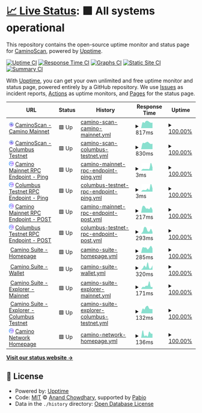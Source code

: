 # [📈 Live Status](https://CaminoScan.github.io/camino-status): <!--live status--> **🟩 All systems operational**

This repository contains the open-source uptime monitor and status page for [CaminoScan](caminoscan.com), powered by [Upptime](https://github.com/upptime/upptime).

[![Uptime CI](https://github.com/CaminoScan/camino-status/workflows/Uptime%20CI/badge.svg)](https://github.com/CaminoScan/camino-status/actions?query=workflow%3A%22Uptime+CI%22)
[![Response Time CI](https://github.com/CaminoScan/camino-status/workflows/Response%20Time%20CI/badge.svg)](https://github.com/CaminoScan/camino-status/actions?query=workflow%3A%22Response+Time+CI%22)
[![Graphs CI](https://github.com/CaminoScan/camino-status/workflows/Graphs%20CI/badge.svg)](https://github.com/CaminoScan/camino-status/actions?query=workflow%3A%22Graphs+CI%22)
[![Static Site CI](https://github.com/CaminoScan/camino-status/workflows/Static%20Site%20CI/badge.svg)](https://github.com/CaminoScan/camino-status/actions?query=workflow%3A%22Static+Site+CI%22)
[![Summary CI](https://github.com/CaminoScan/camino-status/workflows/Summary%20CI/badge.svg)](https://github.com/CaminoScan/camino-status/actions?query=workflow%3A%22Summary+CI%22)

With [Upptime](https://upptime.js.org), you can get your own unlimited and free uptime monitor and status page, powered entirely by a GitHub repository. We use [Issues](https://github.com/CaminoScan/camino-status/issues) as incident reports, [Actions](https://github.com/CaminoScan/camino-status/actions) as uptime monitors, and [Pages](https://CaminoScan.github.io/camino-status) for the status page.

<!--start: status pages-->
<!-- This summary is generated by Upptime (https://github.com/upptime/upptime) -->
<!-- Do not edit this manually, your changes will be overwritten -->
<!-- prettier-ignore -->
| URL | Status | History | Response Time | Uptime |
| --- | ------ | ------- | ------------- | ------ |
| <img alt="" src="https://raw.githubusercontent.com/CaminoScan/camino-status/master/assets/caminoscan_filled_icon.svg" height="13"> [CaminoScan - Camino Mainnet](https://caminoscan.com) | 🟩 Up | [camino-scan-camino-mainnet.yml](https://github.com/CaminoScan/camino-status/commits/HEAD/history/camino-scan-camino-mainnet.yml) | <details><summary><img alt="Response time graph" src="./graphs/camino-scan-camino-mainnet/response-time-week.png" height="20"> 817ms</summary><br><a href="https://status.caminoscan.com/history/camino-scan-camino-mainnet"><img alt="Response time 937" src="https://img.shields.io/endpoint?url=https%3A%2F%2Fraw.githubusercontent.com%2FCaminoScan%2Fcamino-status%2FHEAD%2Fapi%2Fcamino-scan-camino-mainnet%2Fresponse-time.json"></a><br><a href="https://status.caminoscan.com/history/camino-scan-camino-mainnet"><img alt="24-hour response time 901" src="https://img.shields.io/endpoint?url=https%3A%2F%2Fraw.githubusercontent.com%2FCaminoScan%2Fcamino-status%2FHEAD%2Fapi%2Fcamino-scan-camino-mainnet%2Fresponse-time-day.json"></a><br><a href="https://status.caminoscan.com/history/camino-scan-camino-mainnet"><img alt="7-day response time 817" src="https://img.shields.io/endpoint?url=https%3A%2F%2Fraw.githubusercontent.com%2FCaminoScan%2Fcamino-status%2FHEAD%2Fapi%2Fcamino-scan-camino-mainnet%2Fresponse-time-week.json"></a><br><a href="https://status.caminoscan.com/history/camino-scan-camino-mainnet"><img alt="30-day response time 1481" src="https://img.shields.io/endpoint?url=https%3A%2F%2Fraw.githubusercontent.com%2FCaminoScan%2Fcamino-status%2FHEAD%2Fapi%2Fcamino-scan-camino-mainnet%2Fresponse-time-month.json"></a><br><a href="https://status.caminoscan.com/history/camino-scan-camino-mainnet"><img alt="1-year response time 937" src="https://img.shields.io/endpoint?url=https%3A%2F%2Fraw.githubusercontent.com%2FCaminoScan%2Fcamino-status%2FHEAD%2Fapi%2Fcamino-scan-camino-mainnet%2Fresponse-time-year.json"></a></details> | <details><summary><a href="https://status.caminoscan.com/history/camino-scan-camino-mainnet">100.00%</a></summary><a href="https://status.caminoscan.com/history/camino-scan-camino-mainnet"><img alt="All-time uptime 100.00%" src="https://img.shields.io/endpoint?url=https%3A%2F%2Fraw.githubusercontent.com%2FCaminoScan%2Fcamino-status%2FHEAD%2Fapi%2Fcamino-scan-camino-mainnet%2Fuptime.json"></a><br><a href="https://status.caminoscan.com/history/camino-scan-camino-mainnet"><img alt="24-hour uptime 100.00%" src="https://img.shields.io/endpoint?url=https%3A%2F%2Fraw.githubusercontent.com%2FCaminoScan%2Fcamino-status%2FHEAD%2Fapi%2Fcamino-scan-camino-mainnet%2Fuptime-day.json"></a><br><a href="https://status.caminoscan.com/history/camino-scan-camino-mainnet"><img alt="7-day uptime 100.00%" src="https://img.shields.io/endpoint?url=https%3A%2F%2Fraw.githubusercontent.com%2FCaminoScan%2Fcamino-status%2FHEAD%2Fapi%2Fcamino-scan-camino-mainnet%2Fuptime-week.json"></a><br><a href="https://status.caminoscan.com/history/camino-scan-camino-mainnet"><img alt="30-day uptime 100.00%" src="https://img.shields.io/endpoint?url=https%3A%2F%2Fraw.githubusercontent.com%2FCaminoScan%2Fcamino-status%2FHEAD%2Fapi%2Fcamino-scan-camino-mainnet%2Fuptime-month.json"></a><br><a href="https://status.caminoscan.com/history/camino-scan-camino-mainnet"><img alt="1-year uptime 100.00%" src="https://img.shields.io/endpoint?url=https%3A%2F%2Fraw.githubusercontent.com%2FCaminoScan%2Fcamino-status%2FHEAD%2Fapi%2Fcamino-scan-camino-mainnet%2Fuptime-year.json"></a></details>
| <img alt="" src="https://raw.githubusercontent.com/CaminoScan/camino-status/master/assets/caminoscan_filled_icon.svg" height="13"> [CaminoScan - Columbus Testnet](https://columbus.caminoscan.com) | 🟩 Up | [camino-scan-columbus-testnet.yml](https://github.com/CaminoScan/camino-status/commits/HEAD/history/camino-scan-columbus-testnet.yml) | <details><summary><img alt="Response time graph" src="./graphs/camino-scan-columbus-testnet/response-time-week.png" height="20"> 830ms</summary><br><a href="https://status.caminoscan.com/history/camino-scan-columbus-testnet"><img alt="Response time 806" src="https://img.shields.io/endpoint?url=https%3A%2F%2Fraw.githubusercontent.com%2FCaminoScan%2Fcamino-status%2FHEAD%2Fapi%2Fcamino-scan-columbus-testnet%2Fresponse-time.json"></a><br><a href="https://status.caminoscan.com/history/camino-scan-columbus-testnet"><img alt="24-hour response time 967" src="https://img.shields.io/endpoint?url=https%3A%2F%2Fraw.githubusercontent.com%2FCaminoScan%2Fcamino-status%2FHEAD%2Fapi%2Fcamino-scan-columbus-testnet%2Fresponse-time-day.json"></a><br><a href="https://status.caminoscan.com/history/camino-scan-columbus-testnet"><img alt="7-day response time 830" src="https://img.shields.io/endpoint?url=https%3A%2F%2Fraw.githubusercontent.com%2FCaminoScan%2Fcamino-status%2FHEAD%2Fapi%2Fcamino-scan-columbus-testnet%2Fresponse-time-week.json"></a><br><a href="https://status.caminoscan.com/history/camino-scan-columbus-testnet"><img alt="30-day response time 821" src="https://img.shields.io/endpoint?url=https%3A%2F%2Fraw.githubusercontent.com%2FCaminoScan%2Fcamino-status%2FHEAD%2Fapi%2Fcamino-scan-columbus-testnet%2Fresponse-time-month.json"></a><br><a href="https://status.caminoscan.com/history/camino-scan-columbus-testnet"><img alt="1-year response time 806" src="https://img.shields.io/endpoint?url=https%3A%2F%2Fraw.githubusercontent.com%2FCaminoScan%2Fcamino-status%2FHEAD%2Fapi%2Fcamino-scan-columbus-testnet%2Fresponse-time-year.json"></a></details> | <details><summary><a href="https://status.caminoscan.com/history/camino-scan-columbus-testnet">100.00%</a></summary><a href="https://status.caminoscan.com/history/camino-scan-columbus-testnet"><img alt="All-time uptime 99.99%" src="https://img.shields.io/endpoint?url=https%3A%2F%2Fraw.githubusercontent.com%2FCaminoScan%2Fcamino-status%2FHEAD%2Fapi%2Fcamino-scan-columbus-testnet%2Fuptime.json"></a><br><a href="https://status.caminoscan.com/history/camino-scan-columbus-testnet"><img alt="24-hour uptime 100.00%" src="https://img.shields.io/endpoint?url=https%3A%2F%2Fraw.githubusercontent.com%2FCaminoScan%2Fcamino-status%2FHEAD%2Fapi%2Fcamino-scan-columbus-testnet%2Fuptime-day.json"></a><br><a href="https://status.caminoscan.com/history/camino-scan-columbus-testnet"><img alt="7-day uptime 100.00%" src="https://img.shields.io/endpoint?url=https%3A%2F%2Fraw.githubusercontent.com%2FCaminoScan%2Fcamino-status%2FHEAD%2Fapi%2Fcamino-scan-columbus-testnet%2Fuptime-week.json"></a><br><a href="https://status.caminoscan.com/history/camino-scan-columbus-testnet"><img alt="30-day uptime 100.00%" src="https://img.shields.io/endpoint?url=https%3A%2F%2Fraw.githubusercontent.com%2FCaminoScan%2Fcamino-status%2FHEAD%2Fapi%2Fcamino-scan-columbus-testnet%2Fuptime-month.json"></a><br><a href="https://status.caminoscan.com/history/camino-scan-columbus-testnet"><img alt="1-year uptime 99.99%" src="https://img.shields.io/endpoint?url=https%3A%2F%2Fraw.githubusercontent.com%2FCaminoScan%2Fcamino-status%2FHEAD%2Fapi%2Fcamino-scan-columbus-testnet%2Fuptime-year.json"></a></details>
| <img alt="" src="https://raw.githubusercontent.com/CaminoScan/camino-status/master/assets/Camino-Logo-Square.svg" height="13"> [Camino Mainnet RPC Endpoint - Ping](api.camino.network) | 🟩 Up | [camino-mainnet-rpc-endpoint-ping.yml](https://github.com/CaminoScan/camino-status/commits/HEAD/history/camino-mainnet-rpc-endpoint-ping.yml) | <details><summary><img alt="Response time graph" src="./graphs/camino-mainnet-rpc-endpoint-ping/response-time-week.png" height="20"> 3ms</summary><br><a href="https://status.caminoscan.com/history/camino-mainnet-rpc-endpoint-ping"><img alt="Response time 4" src="https://img.shields.io/endpoint?url=https%3A%2F%2Fraw.githubusercontent.com%2FCaminoScan%2Fcamino-status%2FHEAD%2Fapi%2Fcamino-mainnet-rpc-endpoint-ping%2Fresponse-time.json"></a><br><a href="https://status.caminoscan.com/history/camino-mainnet-rpc-endpoint-ping"><img alt="24-hour response time 2" src="https://img.shields.io/endpoint?url=https%3A%2F%2Fraw.githubusercontent.com%2FCaminoScan%2Fcamino-status%2FHEAD%2Fapi%2Fcamino-mainnet-rpc-endpoint-ping%2Fresponse-time-day.json"></a><br><a href="https://status.caminoscan.com/history/camino-mainnet-rpc-endpoint-ping"><img alt="7-day response time 3" src="https://img.shields.io/endpoint?url=https%3A%2F%2Fraw.githubusercontent.com%2FCaminoScan%2Fcamino-status%2FHEAD%2Fapi%2Fcamino-mainnet-rpc-endpoint-ping%2Fresponse-time-week.json"></a><br><a href="https://status.caminoscan.com/history/camino-mainnet-rpc-endpoint-ping"><img alt="30-day response time 4" src="https://img.shields.io/endpoint?url=https%3A%2F%2Fraw.githubusercontent.com%2FCaminoScan%2Fcamino-status%2FHEAD%2Fapi%2Fcamino-mainnet-rpc-endpoint-ping%2Fresponse-time-month.json"></a><br><a href="https://status.caminoscan.com/history/camino-mainnet-rpc-endpoint-ping"><img alt="1-year response time 4" src="https://img.shields.io/endpoint?url=https%3A%2F%2Fraw.githubusercontent.com%2FCaminoScan%2Fcamino-status%2FHEAD%2Fapi%2Fcamino-mainnet-rpc-endpoint-ping%2Fresponse-time-year.json"></a></details> | <details><summary><a href="https://status.caminoscan.com/history/camino-mainnet-rpc-endpoint-ping">100.00%</a></summary><a href="https://status.caminoscan.com/history/camino-mainnet-rpc-endpoint-ping"><img alt="All-time uptime 100.00%" src="https://img.shields.io/endpoint?url=https%3A%2F%2Fraw.githubusercontent.com%2FCaminoScan%2Fcamino-status%2FHEAD%2Fapi%2Fcamino-mainnet-rpc-endpoint-ping%2Fuptime.json"></a><br><a href="https://status.caminoscan.com/history/camino-mainnet-rpc-endpoint-ping"><img alt="24-hour uptime 100.00%" src="https://img.shields.io/endpoint?url=https%3A%2F%2Fraw.githubusercontent.com%2FCaminoScan%2Fcamino-status%2FHEAD%2Fapi%2Fcamino-mainnet-rpc-endpoint-ping%2Fuptime-day.json"></a><br><a href="https://status.caminoscan.com/history/camino-mainnet-rpc-endpoint-ping"><img alt="7-day uptime 100.00%" src="https://img.shields.io/endpoint?url=https%3A%2F%2Fraw.githubusercontent.com%2FCaminoScan%2Fcamino-status%2FHEAD%2Fapi%2Fcamino-mainnet-rpc-endpoint-ping%2Fuptime-week.json"></a><br><a href="https://status.caminoscan.com/history/camino-mainnet-rpc-endpoint-ping"><img alt="30-day uptime 100.00%" src="https://img.shields.io/endpoint?url=https%3A%2F%2Fraw.githubusercontent.com%2FCaminoScan%2Fcamino-status%2FHEAD%2Fapi%2Fcamino-mainnet-rpc-endpoint-ping%2Fuptime-month.json"></a><br><a href="https://status.caminoscan.com/history/camino-mainnet-rpc-endpoint-ping"><img alt="1-year uptime 100.00%" src="https://img.shields.io/endpoint?url=https%3A%2F%2Fraw.githubusercontent.com%2FCaminoScan%2Fcamino-status%2FHEAD%2Fapi%2Fcamino-mainnet-rpc-endpoint-ping%2Fuptime-year.json"></a></details>
| <img alt="" src="https://raw.githubusercontent.com/CaminoScan/camino-status/master/assets/Camino-Logo-Square.svg" height="13"> [Columbus Testnet RPC Endpoint - Ping](columbus.camino.network) | 🟩 Up | [columbus-testnet-rpc-endpoint-ping.yml](https://github.com/CaminoScan/camino-status/commits/HEAD/history/columbus-testnet-rpc-endpoint-ping.yml) | <details><summary><img alt="Response time graph" src="./graphs/columbus-testnet-rpc-endpoint-ping/response-time-week.png" height="20"> 3ms</summary><br><a href="https://status.caminoscan.com/history/columbus-testnet-rpc-endpoint-ping"><img alt="Response time 4" src="https://img.shields.io/endpoint?url=https%3A%2F%2Fraw.githubusercontent.com%2FCaminoScan%2Fcamino-status%2FHEAD%2Fapi%2Fcolumbus-testnet-rpc-endpoint-ping%2Fresponse-time.json"></a><br><a href="https://status.caminoscan.com/history/columbus-testnet-rpc-endpoint-ping"><img alt="24-hour response time 2" src="https://img.shields.io/endpoint?url=https%3A%2F%2Fraw.githubusercontent.com%2FCaminoScan%2Fcamino-status%2FHEAD%2Fapi%2Fcolumbus-testnet-rpc-endpoint-ping%2Fresponse-time-day.json"></a><br><a href="https://status.caminoscan.com/history/columbus-testnet-rpc-endpoint-ping"><img alt="7-day response time 3" src="https://img.shields.io/endpoint?url=https%3A%2F%2Fraw.githubusercontent.com%2FCaminoScan%2Fcamino-status%2FHEAD%2Fapi%2Fcolumbus-testnet-rpc-endpoint-ping%2Fresponse-time-week.json"></a><br><a href="https://status.caminoscan.com/history/columbus-testnet-rpc-endpoint-ping"><img alt="30-day response time 4" src="https://img.shields.io/endpoint?url=https%3A%2F%2Fraw.githubusercontent.com%2FCaminoScan%2Fcamino-status%2FHEAD%2Fapi%2Fcolumbus-testnet-rpc-endpoint-ping%2Fresponse-time-month.json"></a><br><a href="https://status.caminoscan.com/history/columbus-testnet-rpc-endpoint-ping"><img alt="1-year response time 4" src="https://img.shields.io/endpoint?url=https%3A%2F%2Fraw.githubusercontent.com%2FCaminoScan%2Fcamino-status%2FHEAD%2Fapi%2Fcolumbus-testnet-rpc-endpoint-ping%2Fresponse-time-year.json"></a></details> | <details><summary><a href="https://status.caminoscan.com/history/columbus-testnet-rpc-endpoint-ping">100.00%</a></summary><a href="https://status.caminoscan.com/history/columbus-testnet-rpc-endpoint-ping"><img alt="All-time uptime 100.00%" src="https://img.shields.io/endpoint?url=https%3A%2F%2Fraw.githubusercontent.com%2FCaminoScan%2Fcamino-status%2FHEAD%2Fapi%2Fcolumbus-testnet-rpc-endpoint-ping%2Fuptime.json"></a><br><a href="https://status.caminoscan.com/history/columbus-testnet-rpc-endpoint-ping"><img alt="24-hour uptime 100.00%" src="https://img.shields.io/endpoint?url=https%3A%2F%2Fraw.githubusercontent.com%2FCaminoScan%2Fcamino-status%2FHEAD%2Fapi%2Fcolumbus-testnet-rpc-endpoint-ping%2Fuptime-day.json"></a><br><a href="https://status.caminoscan.com/history/columbus-testnet-rpc-endpoint-ping"><img alt="7-day uptime 100.00%" src="https://img.shields.io/endpoint?url=https%3A%2F%2Fraw.githubusercontent.com%2FCaminoScan%2Fcamino-status%2FHEAD%2Fapi%2Fcolumbus-testnet-rpc-endpoint-ping%2Fuptime-week.json"></a><br><a href="https://status.caminoscan.com/history/columbus-testnet-rpc-endpoint-ping"><img alt="30-day uptime 100.00%" src="https://img.shields.io/endpoint?url=https%3A%2F%2Fraw.githubusercontent.com%2FCaminoScan%2Fcamino-status%2FHEAD%2Fapi%2Fcolumbus-testnet-rpc-endpoint-ping%2Fuptime-month.json"></a><br><a href="https://status.caminoscan.com/history/columbus-testnet-rpc-endpoint-ping"><img alt="1-year uptime 100.00%" src="https://img.shields.io/endpoint?url=https%3A%2F%2Fraw.githubusercontent.com%2FCaminoScan%2Fcamino-status%2FHEAD%2Fapi%2Fcolumbus-testnet-rpc-endpoint-ping%2Fuptime-year.json"></a></details>
| <img alt="" src="https://raw.githubusercontent.com/CaminoScan/camino-status/master/assets/Camino-Logo-Square.svg" height="13"> [Camino Mainnet RPC Endpoint - POST](https://api.camino.network/ext/info) | 🟩 Up | [camino-mainnet-rpc-endpoint-post.yml](https://github.com/CaminoScan/camino-status/commits/HEAD/history/camino-mainnet-rpc-endpoint-post.yml) | <details><summary><img alt="Response time graph" src="./graphs/camino-mainnet-rpc-endpoint-post/response-time-week.png" height="20"> 217ms</summary><br><a href="https://status.caminoscan.com/history/camino-mainnet-rpc-endpoint-post"><img alt="Response time 289" src="https://img.shields.io/endpoint?url=https%3A%2F%2Fraw.githubusercontent.com%2FCaminoScan%2Fcamino-status%2FHEAD%2Fapi%2Fcamino-mainnet-rpc-endpoint-post%2Fresponse-time.json"></a><br><a href="https://status.caminoscan.com/history/camino-mainnet-rpc-endpoint-post"><img alt="24-hour response time 307" src="https://img.shields.io/endpoint?url=https%3A%2F%2Fraw.githubusercontent.com%2FCaminoScan%2Fcamino-status%2FHEAD%2Fapi%2Fcamino-mainnet-rpc-endpoint-post%2Fresponse-time-day.json"></a><br><a href="https://status.caminoscan.com/history/camino-mainnet-rpc-endpoint-post"><img alt="7-day response time 217" src="https://img.shields.io/endpoint?url=https%3A%2F%2Fraw.githubusercontent.com%2FCaminoScan%2Fcamino-status%2FHEAD%2Fapi%2Fcamino-mainnet-rpc-endpoint-post%2Fresponse-time-week.json"></a><br><a href="https://status.caminoscan.com/history/camino-mainnet-rpc-endpoint-post"><img alt="30-day response time 252" src="https://img.shields.io/endpoint?url=https%3A%2F%2Fraw.githubusercontent.com%2FCaminoScan%2Fcamino-status%2FHEAD%2Fapi%2Fcamino-mainnet-rpc-endpoint-post%2Fresponse-time-month.json"></a><br><a href="https://status.caminoscan.com/history/camino-mainnet-rpc-endpoint-post"><img alt="1-year response time 289" src="https://img.shields.io/endpoint?url=https%3A%2F%2Fraw.githubusercontent.com%2FCaminoScan%2Fcamino-status%2FHEAD%2Fapi%2Fcamino-mainnet-rpc-endpoint-post%2Fresponse-time-year.json"></a></details> | <details><summary><a href="https://status.caminoscan.com/history/camino-mainnet-rpc-endpoint-post">100.00%</a></summary><a href="https://status.caminoscan.com/history/camino-mainnet-rpc-endpoint-post"><img alt="All-time uptime 100.00%" src="https://img.shields.io/endpoint?url=https%3A%2F%2Fraw.githubusercontent.com%2FCaminoScan%2Fcamino-status%2FHEAD%2Fapi%2Fcamino-mainnet-rpc-endpoint-post%2Fuptime.json"></a><br><a href="https://status.caminoscan.com/history/camino-mainnet-rpc-endpoint-post"><img alt="24-hour uptime 100.00%" src="https://img.shields.io/endpoint?url=https%3A%2F%2Fraw.githubusercontent.com%2FCaminoScan%2Fcamino-status%2FHEAD%2Fapi%2Fcamino-mainnet-rpc-endpoint-post%2Fuptime-day.json"></a><br><a href="https://status.caminoscan.com/history/camino-mainnet-rpc-endpoint-post"><img alt="7-day uptime 100.00%" src="https://img.shields.io/endpoint?url=https%3A%2F%2Fraw.githubusercontent.com%2FCaminoScan%2Fcamino-status%2FHEAD%2Fapi%2Fcamino-mainnet-rpc-endpoint-post%2Fuptime-week.json"></a><br><a href="https://status.caminoscan.com/history/camino-mainnet-rpc-endpoint-post"><img alt="30-day uptime 100.00%" src="https://img.shields.io/endpoint?url=https%3A%2F%2Fraw.githubusercontent.com%2FCaminoScan%2Fcamino-status%2FHEAD%2Fapi%2Fcamino-mainnet-rpc-endpoint-post%2Fuptime-month.json"></a><br><a href="https://status.caminoscan.com/history/camino-mainnet-rpc-endpoint-post"><img alt="1-year uptime 100.00%" src="https://img.shields.io/endpoint?url=https%3A%2F%2Fraw.githubusercontent.com%2FCaminoScan%2Fcamino-status%2FHEAD%2Fapi%2Fcamino-mainnet-rpc-endpoint-post%2Fuptime-year.json"></a></details>
| <img alt="" src="https://raw.githubusercontent.com/CaminoScan/camino-status/master/assets/Camino-Logo-Square.svg" height="13"> [Columbus Testnet RPC Endpoint - POST](https://columbus.camino.network/ext/info) | 🟩 Up | [columbus-testnet-rpc-endpoint-post.yml](https://github.com/CaminoScan/camino-status/commits/HEAD/history/columbus-testnet-rpc-endpoint-post.yml) | <details><summary><img alt="Response time graph" src="./graphs/columbus-testnet-rpc-endpoint-post/response-time-week.png" height="20"> 293ms</summary><br><a href="https://status.caminoscan.com/history/columbus-testnet-rpc-endpoint-post"><img alt="Response time 297" src="https://img.shields.io/endpoint?url=https%3A%2F%2Fraw.githubusercontent.com%2FCaminoScan%2Fcamino-status%2FHEAD%2Fapi%2Fcolumbus-testnet-rpc-endpoint-post%2Fresponse-time.json"></a><br><a href="https://status.caminoscan.com/history/columbus-testnet-rpc-endpoint-post"><img alt="24-hour response time 182" src="https://img.shields.io/endpoint?url=https%3A%2F%2Fraw.githubusercontent.com%2FCaminoScan%2Fcamino-status%2FHEAD%2Fapi%2Fcolumbus-testnet-rpc-endpoint-post%2Fresponse-time-day.json"></a><br><a href="https://status.caminoscan.com/history/columbus-testnet-rpc-endpoint-post"><img alt="7-day response time 293" src="https://img.shields.io/endpoint?url=https%3A%2F%2Fraw.githubusercontent.com%2FCaminoScan%2Fcamino-status%2FHEAD%2Fapi%2Fcolumbus-testnet-rpc-endpoint-post%2Fresponse-time-week.json"></a><br><a href="https://status.caminoscan.com/history/columbus-testnet-rpc-endpoint-post"><img alt="30-day response time 253" src="https://img.shields.io/endpoint?url=https%3A%2F%2Fraw.githubusercontent.com%2FCaminoScan%2Fcamino-status%2FHEAD%2Fapi%2Fcolumbus-testnet-rpc-endpoint-post%2Fresponse-time-month.json"></a><br><a href="https://status.caminoscan.com/history/columbus-testnet-rpc-endpoint-post"><img alt="1-year response time 297" src="https://img.shields.io/endpoint?url=https%3A%2F%2Fraw.githubusercontent.com%2FCaminoScan%2Fcamino-status%2FHEAD%2Fapi%2Fcolumbus-testnet-rpc-endpoint-post%2Fresponse-time-year.json"></a></details> | <details><summary><a href="https://status.caminoscan.com/history/columbus-testnet-rpc-endpoint-post">100.00%</a></summary><a href="https://status.caminoscan.com/history/columbus-testnet-rpc-endpoint-post"><img alt="All-time uptime 100.00%" src="https://img.shields.io/endpoint?url=https%3A%2F%2Fraw.githubusercontent.com%2FCaminoScan%2Fcamino-status%2FHEAD%2Fapi%2Fcolumbus-testnet-rpc-endpoint-post%2Fuptime.json"></a><br><a href="https://status.caminoscan.com/history/columbus-testnet-rpc-endpoint-post"><img alt="24-hour uptime 100.00%" src="https://img.shields.io/endpoint?url=https%3A%2F%2Fraw.githubusercontent.com%2FCaminoScan%2Fcamino-status%2FHEAD%2Fapi%2Fcolumbus-testnet-rpc-endpoint-post%2Fuptime-day.json"></a><br><a href="https://status.caminoscan.com/history/columbus-testnet-rpc-endpoint-post"><img alt="7-day uptime 100.00%" src="https://img.shields.io/endpoint?url=https%3A%2F%2Fraw.githubusercontent.com%2FCaminoScan%2Fcamino-status%2FHEAD%2Fapi%2Fcolumbus-testnet-rpc-endpoint-post%2Fuptime-week.json"></a><br><a href="https://status.caminoscan.com/history/columbus-testnet-rpc-endpoint-post"><img alt="30-day uptime 100.00%" src="https://img.shields.io/endpoint?url=https%3A%2F%2Fraw.githubusercontent.com%2FCaminoScan%2Fcamino-status%2FHEAD%2Fapi%2Fcolumbus-testnet-rpc-endpoint-post%2Fuptime-month.json"></a><br><a href="https://status.caminoscan.com/history/columbus-testnet-rpc-endpoint-post"><img alt="1-year uptime 100.00%" src="https://img.shields.io/endpoint?url=https%3A%2F%2Fraw.githubusercontent.com%2FCaminoScan%2Fcamino-status%2FHEAD%2Fapi%2Fcolumbus-testnet-rpc-endpoint-post%2Fuptime-year.json"></a></details>
| <img alt="" src="https://icons.duckduckgo.com/ip3/suite.camino.network.ico" height="13"> [Camino Suite - Homepage](https://suite.camino.network/) | 🟩 Up | [camino-suite-homepage.yml](https://github.com/CaminoScan/camino-status/commits/HEAD/history/camino-suite-homepage.yml) | <details><summary><img alt="Response time graph" src="./graphs/camino-suite-homepage/response-time-week.png" height="20"> 285ms</summary><br><a href="https://status.caminoscan.com/history/camino-suite-homepage"><img alt="Response time 348" src="https://img.shields.io/endpoint?url=https%3A%2F%2Fraw.githubusercontent.com%2FCaminoScan%2Fcamino-status%2FHEAD%2Fapi%2Fcamino-suite-homepage%2Fresponse-time.json"></a><br><a href="https://status.caminoscan.com/history/camino-suite-homepage"><img alt="24-hour response time 214" src="https://img.shields.io/endpoint?url=https%3A%2F%2Fraw.githubusercontent.com%2FCaminoScan%2Fcamino-status%2FHEAD%2Fapi%2Fcamino-suite-homepage%2Fresponse-time-day.json"></a><br><a href="https://status.caminoscan.com/history/camino-suite-homepage"><img alt="7-day response time 285" src="https://img.shields.io/endpoint?url=https%3A%2F%2Fraw.githubusercontent.com%2FCaminoScan%2Fcamino-status%2FHEAD%2Fapi%2Fcamino-suite-homepage%2Fresponse-time-week.json"></a><br><a href="https://status.caminoscan.com/history/camino-suite-homepage"><img alt="30-day response time 388" src="https://img.shields.io/endpoint?url=https%3A%2F%2Fraw.githubusercontent.com%2FCaminoScan%2Fcamino-status%2FHEAD%2Fapi%2Fcamino-suite-homepage%2Fresponse-time-month.json"></a><br><a href="https://status.caminoscan.com/history/camino-suite-homepage"><img alt="1-year response time 348" src="https://img.shields.io/endpoint?url=https%3A%2F%2Fraw.githubusercontent.com%2FCaminoScan%2Fcamino-status%2FHEAD%2Fapi%2Fcamino-suite-homepage%2Fresponse-time-year.json"></a></details> | <details><summary><a href="https://status.caminoscan.com/history/camino-suite-homepage">100.00%</a></summary><a href="https://status.caminoscan.com/history/camino-suite-homepage"><img alt="All-time uptime 100.00%" src="https://img.shields.io/endpoint?url=https%3A%2F%2Fraw.githubusercontent.com%2FCaminoScan%2Fcamino-status%2FHEAD%2Fapi%2Fcamino-suite-homepage%2Fuptime.json"></a><br><a href="https://status.caminoscan.com/history/camino-suite-homepage"><img alt="24-hour uptime 100.00%" src="https://img.shields.io/endpoint?url=https%3A%2F%2Fraw.githubusercontent.com%2FCaminoScan%2Fcamino-status%2FHEAD%2Fapi%2Fcamino-suite-homepage%2Fuptime-day.json"></a><br><a href="https://status.caminoscan.com/history/camino-suite-homepage"><img alt="7-day uptime 100.00%" src="https://img.shields.io/endpoint?url=https%3A%2F%2Fraw.githubusercontent.com%2FCaminoScan%2Fcamino-status%2FHEAD%2Fapi%2Fcamino-suite-homepage%2Fuptime-week.json"></a><br><a href="https://status.caminoscan.com/history/camino-suite-homepage"><img alt="30-day uptime 100.00%" src="https://img.shields.io/endpoint?url=https%3A%2F%2Fraw.githubusercontent.com%2FCaminoScan%2Fcamino-status%2FHEAD%2Fapi%2Fcamino-suite-homepage%2Fuptime-month.json"></a><br><a href="https://status.caminoscan.com/history/camino-suite-homepage"><img alt="1-year uptime 100.00%" src="https://img.shields.io/endpoint?url=https%3A%2F%2Fraw.githubusercontent.com%2FCaminoScan%2Fcamino-status%2FHEAD%2Fapi%2Fcamino-suite-homepage%2Fuptime-year.json"></a></details>
| <img alt="" src="https://icons.duckduckgo.com/ip3/suite.camino.network.ico" height="13"> [Camino Suite - Wallet](https://suite.camino.network/login) | 🟩 Up | [camino-suite-wallet.yml](https://github.com/CaminoScan/camino-status/commits/HEAD/history/camino-suite-wallet.yml) | <details><summary><img alt="Response time graph" src="./graphs/camino-suite-wallet/response-time-week.png" height="20"> 320ms</summary><br><a href="https://status.caminoscan.com/history/camino-suite-wallet"><img alt="Response time 219" src="https://img.shields.io/endpoint?url=https%3A%2F%2Fraw.githubusercontent.com%2FCaminoScan%2Fcamino-status%2FHEAD%2Fapi%2Fcamino-suite-wallet%2Fresponse-time.json"></a><br><a href="https://status.caminoscan.com/history/camino-suite-wallet"><img alt="24-hour response time 589" src="https://img.shields.io/endpoint?url=https%3A%2F%2Fraw.githubusercontent.com%2FCaminoScan%2Fcamino-status%2FHEAD%2Fapi%2Fcamino-suite-wallet%2Fresponse-time-day.json"></a><br><a href="https://status.caminoscan.com/history/camino-suite-wallet"><img alt="7-day response time 320" src="https://img.shields.io/endpoint?url=https%3A%2F%2Fraw.githubusercontent.com%2FCaminoScan%2Fcamino-status%2FHEAD%2Fapi%2Fcamino-suite-wallet%2Fresponse-time-week.json"></a><br><a href="https://status.caminoscan.com/history/camino-suite-wallet"><img alt="30-day response time 219" src="https://img.shields.io/endpoint?url=https%3A%2F%2Fraw.githubusercontent.com%2FCaminoScan%2Fcamino-status%2FHEAD%2Fapi%2Fcamino-suite-wallet%2Fresponse-time-month.json"></a><br><a href="https://status.caminoscan.com/history/camino-suite-wallet"><img alt="1-year response time 219" src="https://img.shields.io/endpoint?url=https%3A%2F%2Fraw.githubusercontent.com%2FCaminoScan%2Fcamino-status%2FHEAD%2Fapi%2Fcamino-suite-wallet%2Fresponse-time-year.json"></a></details> | <details><summary><a href="https://status.caminoscan.com/history/camino-suite-wallet">100.00%</a></summary><a href="https://status.caminoscan.com/history/camino-suite-wallet"><img alt="All-time uptime 100.00%" src="https://img.shields.io/endpoint?url=https%3A%2F%2Fraw.githubusercontent.com%2FCaminoScan%2Fcamino-status%2FHEAD%2Fapi%2Fcamino-suite-wallet%2Fuptime.json"></a><br><a href="https://status.caminoscan.com/history/camino-suite-wallet"><img alt="24-hour uptime 100.00%" src="https://img.shields.io/endpoint?url=https%3A%2F%2Fraw.githubusercontent.com%2FCaminoScan%2Fcamino-status%2FHEAD%2Fapi%2Fcamino-suite-wallet%2Fuptime-day.json"></a><br><a href="https://status.caminoscan.com/history/camino-suite-wallet"><img alt="7-day uptime 100.00%" src="https://img.shields.io/endpoint?url=https%3A%2F%2Fraw.githubusercontent.com%2FCaminoScan%2Fcamino-status%2FHEAD%2Fapi%2Fcamino-suite-wallet%2Fuptime-week.json"></a><br><a href="https://status.caminoscan.com/history/camino-suite-wallet"><img alt="30-day uptime 100.00%" src="https://img.shields.io/endpoint?url=https%3A%2F%2Fraw.githubusercontent.com%2FCaminoScan%2Fcamino-status%2FHEAD%2Fapi%2Fcamino-suite-wallet%2Fuptime-month.json"></a><br><a href="https://status.caminoscan.com/history/camino-suite-wallet"><img alt="1-year uptime 100.00%" src="https://img.shields.io/endpoint?url=https%3A%2F%2Fraw.githubusercontent.com%2FCaminoScan%2Fcamino-status%2FHEAD%2Fapi%2Fcamino-suite-wallet%2Fuptime-year.json"></a></details>
| <img alt="" src="https://icons.duckduckgo.com/ip3/suite.camino.network.ico" height="13"> [Camino Suite - Explorer - Mainnet](https://suite.camino.network/explorer/camino/c-chain) | 🟩 Up | [camino-suite-explorer-mainnet.yml](https://github.com/CaminoScan/camino-status/commits/HEAD/history/camino-suite-explorer-mainnet.yml) | <details><summary><img alt="Response time graph" src="./graphs/camino-suite-explorer-mainnet/response-time-week.png" height="20"> 171ms</summary><br><a href="https://status.caminoscan.com/history/camino-suite-explorer-mainnet"><img alt="Response time 197" src="https://img.shields.io/endpoint?url=https%3A%2F%2Fraw.githubusercontent.com%2FCaminoScan%2Fcamino-status%2FHEAD%2Fapi%2Fcamino-suite-explorer-mainnet%2Fresponse-time.json"></a><br><a href="https://status.caminoscan.com/history/camino-suite-explorer-mainnet"><img alt="24-hour response time 169" src="https://img.shields.io/endpoint?url=https%3A%2F%2Fraw.githubusercontent.com%2FCaminoScan%2Fcamino-status%2FHEAD%2Fapi%2Fcamino-suite-explorer-mainnet%2Fresponse-time-day.json"></a><br><a href="https://status.caminoscan.com/history/camino-suite-explorer-mainnet"><img alt="7-day response time 171" src="https://img.shields.io/endpoint?url=https%3A%2F%2Fraw.githubusercontent.com%2FCaminoScan%2Fcamino-status%2FHEAD%2Fapi%2Fcamino-suite-explorer-mainnet%2Fresponse-time-week.json"></a><br><a href="https://status.caminoscan.com/history/camino-suite-explorer-mainnet"><img alt="30-day response time 191" src="https://img.shields.io/endpoint?url=https%3A%2F%2Fraw.githubusercontent.com%2FCaminoScan%2Fcamino-status%2FHEAD%2Fapi%2Fcamino-suite-explorer-mainnet%2Fresponse-time-month.json"></a><br><a href="https://status.caminoscan.com/history/camino-suite-explorer-mainnet"><img alt="1-year response time 197" src="https://img.shields.io/endpoint?url=https%3A%2F%2Fraw.githubusercontent.com%2FCaminoScan%2Fcamino-status%2FHEAD%2Fapi%2Fcamino-suite-explorer-mainnet%2Fresponse-time-year.json"></a></details> | <details><summary><a href="https://status.caminoscan.com/history/camino-suite-explorer-mainnet">100.00%</a></summary><a href="https://status.caminoscan.com/history/camino-suite-explorer-mainnet"><img alt="All-time uptime 100.00%" src="https://img.shields.io/endpoint?url=https%3A%2F%2Fraw.githubusercontent.com%2FCaminoScan%2Fcamino-status%2FHEAD%2Fapi%2Fcamino-suite-explorer-mainnet%2Fuptime.json"></a><br><a href="https://status.caminoscan.com/history/camino-suite-explorer-mainnet"><img alt="24-hour uptime 100.00%" src="https://img.shields.io/endpoint?url=https%3A%2F%2Fraw.githubusercontent.com%2FCaminoScan%2Fcamino-status%2FHEAD%2Fapi%2Fcamino-suite-explorer-mainnet%2Fuptime-day.json"></a><br><a href="https://status.caminoscan.com/history/camino-suite-explorer-mainnet"><img alt="7-day uptime 100.00%" src="https://img.shields.io/endpoint?url=https%3A%2F%2Fraw.githubusercontent.com%2FCaminoScan%2Fcamino-status%2FHEAD%2Fapi%2Fcamino-suite-explorer-mainnet%2Fuptime-week.json"></a><br><a href="https://status.caminoscan.com/history/camino-suite-explorer-mainnet"><img alt="30-day uptime 100.00%" src="https://img.shields.io/endpoint?url=https%3A%2F%2Fraw.githubusercontent.com%2FCaminoScan%2Fcamino-status%2FHEAD%2Fapi%2Fcamino-suite-explorer-mainnet%2Fuptime-month.json"></a><br><a href="https://status.caminoscan.com/history/camino-suite-explorer-mainnet"><img alt="1-year uptime 100.00%" src="https://img.shields.io/endpoint?url=https%3A%2F%2Fraw.githubusercontent.com%2FCaminoScan%2Fcamino-status%2FHEAD%2Fapi%2Fcamino-suite-explorer-mainnet%2Fuptime-year.json"></a></details>
| <img alt="" src="https://icons.duckduckgo.com/ip3/suite.camino.network.ico" height="13"> [Camino Suite - Explorer - Columbus Testnet](https://suite.camino.network/explorer/columbus/c-chain) | 🟩 Up | [camino-suite-explorer-columbus-testnet.yml](https://github.com/CaminoScan/camino-status/commits/HEAD/history/camino-suite-explorer-columbus-testnet.yml) | <details><summary><img alt="Response time graph" src="./graphs/camino-suite-explorer-columbus-testnet/response-time-week.png" height="20"> 132ms</summary><br><a href="https://status.caminoscan.com/history/camino-suite-explorer-columbus-testnet"><img alt="Response time 175" src="https://img.shields.io/endpoint?url=https%3A%2F%2Fraw.githubusercontent.com%2FCaminoScan%2Fcamino-status%2FHEAD%2Fapi%2Fcamino-suite-explorer-columbus-testnet%2Fresponse-time.json"></a><br><a href="https://status.caminoscan.com/history/camino-suite-explorer-columbus-testnet"><img alt="24-hour response time 176" src="https://img.shields.io/endpoint?url=https%3A%2F%2Fraw.githubusercontent.com%2FCaminoScan%2Fcamino-status%2FHEAD%2Fapi%2Fcamino-suite-explorer-columbus-testnet%2Fresponse-time-day.json"></a><br><a href="https://status.caminoscan.com/history/camino-suite-explorer-columbus-testnet"><img alt="7-day response time 132" src="https://img.shields.io/endpoint?url=https%3A%2F%2Fraw.githubusercontent.com%2FCaminoScan%2Fcamino-status%2FHEAD%2Fapi%2Fcamino-suite-explorer-columbus-testnet%2Fresponse-time-week.json"></a><br><a href="https://status.caminoscan.com/history/camino-suite-explorer-columbus-testnet"><img alt="30-day response time 159" src="https://img.shields.io/endpoint?url=https%3A%2F%2Fraw.githubusercontent.com%2FCaminoScan%2Fcamino-status%2FHEAD%2Fapi%2Fcamino-suite-explorer-columbus-testnet%2Fresponse-time-month.json"></a><br><a href="https://status.caminoscan.com/history/camino-suite-explorer-columbus-testnet"><img alt="1-year response time 175" src="https://img.shields.io/endpoint?url=https%3A%2F%2Fraw.githubusercontent.com%2FCaminoScan%2Fcamino-status%2FHEAD%2Fapi%2Fcamino-suite-explorer-columbus-testnet%2Fresponse-time-year.json"></a></details> | <details><summary><a href="https://status.caminoscan.com/history/camino-suite-explorer-columbus-testnet">100.00%</a></summary><a href="https://status.caminoscan.com/history/camino-suite-explorer-columbus-testnet"><img alt="All-time uptime 100.00%" src="https://img.shields.io/endpoint?url=https%3A%2F%2Fraw.githubusercontent.com%2FCaminoScan%2Fcamino-status%2FHEAD%2Fapi%2Fcamino-suite-explorer-columbus-testnet%2Fuptime.json"></a><br><a href="https://status.caminoscan.com/history/camino-suite-explorer-columbus-testnet"><img alt="24-hour uptime 100.00%" src="https://img.shields.io/endpoint?url=https%3A%2F%2Fraw.githubusercontent.com%2FCaminoScan%2Fcamino-status%2FHEAD%2Fapi%2Fcamino-suite-explorer-columbus-testnet%2Fuptime-day.json"></a><br><a href="https://status.caminoscan.com/history/camino-suite-explorer-columbus-testnet"><img alt="7-day uptime 100.00%" src="https://img.shields.io/endpoint?url=https%3A%2F%2Fraw.githubusercontent.com%2FCaminoScan%2Fcamino-status%2FHEAD%2Fapi%2Fcamino-suite-explorer-columbus-testnet%2Fuptime-week.json"></a><br><a href="https://status.caminoscan.com/history/camino-suite-explorer-columbus-testnet"><img alt="30-day uptime 100.00%" src="https://img.shields.io/endpoint?url=https%3A%2F%2Fraw.githubusercontent.com%2FCaminoScan%2Fcamino-status%2FHEAD%2Fapi%2Fcamino-suite-explorer-columbus-testnet%2Fuptime-month.json"></a><br><a href="https://status.caminoscan.com/history/camino-suite-explorer-columbus-testnet"><img alt="1-year uptime 100.00%" src="https://img.shields.io/endpoint?url=https%3A%2F%2Fraw.githubusercontent.com%2FCaminoScan%2Fcamino-status%2FHEAD%2Fapi%2Fcamino-suite-explorer-columbus-testnet%2Fuptime-year.json"></a></details>
| <img alt="" src="https://raw.githubusercontent.com/CaminoScan/camino-status/master/assets/Camino-Logo-Square.svg" height="13"> [Camino Network Homepage](https://camino.network) | 🟩 Up | [camino-network-homepage.yml](https://github.com/CaminoScan/camino-status/commits/HEAD/history/camino-network-homepage.yml) | <details><summary><img alt="Response time graph" src="./graphs/camino-network-homepage/response-time-week.png" height="20"> 136ms</summary><br><a href="https://status.caminoscan.com/history/camino-network-homepage"><img alt="Response time 174" src="https://img.shields.io/endpoint?url=https%3A%2F%2Fraw.githubusercontent.com%2FCaminoScan%2Fcamino-status%2FHEAD%2Fapi%2Fcamino-network-homepage%2Fresponse-time.json"></a><br><a href="https://status.caminoscan.com/history/camino-network-homepage"><img alt="24-hour response time 54" src="https://img.shields.io/endpoint?url=https%3A%2F%2Fraw.githubusercontent.com%2FCaminoScan%2Fcamino-status%2FHEAD%2Fapi%2Fcamino-network-homepage%2Fresponse-time-day.json"></a><br><a href="https://status.caminoscan.com/history/camino-network-homepage"><img alt="7-day response time 136" src="https://img.shields.io/endpoint?url=https%3A%2F%2Fraw.githubusercontent.com%2FCaminoScan%2Fcamino-status%2FHEAD%2Fapi%2Fcamino-network-homepage%2Fresponse-time-week.json"></a><br><a href="https://status.caminoscan.com/history/camino-network-homepage"><img alt="30-day response time 182" src="https://img.shields.io/endpoint?url=https%3A%2F%2Fraw.githubusercontent.com%2FCaminoScan%2Fcamino-status%2FHEAD%2Fapi%2Fcamino-network-homepage%2Fresponse-time-month.json"></a><br><a href="https://status.caminoscan.com/history/camino-network-homepage"><img alt="1-year response time 174" src="https://img.shields.io/endpoint?url=https%3A%2F%2Fraw.githubusercontent.com%2FCaminoScan%2Fcamino-status%2FHEAD%2Fapi%2Fcamino-network-homepage%2Fresponse-time-year.json"></a></details> | <details><summary><a href="https://status.caminoscan.com/history/camino-network-homepage">100.00%</a></summary><a href="https://status.caminoscan.com/history/camino-network-homepage"><img alt="All-time uptime 99.99%" src="https://img.shields.io/endpoint?url=https%3A%2F%2Fraw.githubusercontent.com%2FCaminoScan%2Fcamino-status%2FHEAD%2Fapi%2Fcamino-network-homepage%2Fuptime.json"></a><br><a href="https://status.caminoscan.com/history/camino-network-homepage"><img alt="24-hour uptime 100.00%" src="https://img.shields.io/endpoint?url=https%3A%2F%2Fraw.githubusercontent.com%2FCaminoScan%2Fcamino-status%2FHEAD%2Fapi%2Fcamino-network-homepage%2Fuptime-day.json"></a><br><a href="https://status.caminoscan.com/history/camino-network-homepage"><img alt="7-day uptime 100.00%" src="https://img.shields.io/endpoint?url=https%3A%2F%2Fraw.githubusercontent.com%2FCaminoScan%2Fcamino-status%2FHEAD%2Fapi%2Fcamino-network-homepage%2Fuptime-week.json"></a><br><a href="https://status.caminoscan.com/history/camino-network-homepage"><img alt="30-day uptime 100.00%" src="https://img.shields.io/endpoint?url=https%3A%2F%2Fraw.githubusercontent.com%2FCaminoScan%2Fcamino-status%2FHEAD%2Fapi%2Fcamino-network-homepage%2Fuptime-month.json"></a><br><a href="https://status.caminoscan.com/history/camino-network-homepage"><img alt="1-year uptime 99.99%" src="https://img.shields.io/endpoint?url=https%3A%2F%2Fraw.githubusercontent.com%2FCaminoScan%2Fcamino-status%2FHEAD%2Fapi%2Fcamino-network-homepage%2Fuptime-year.json"></a></details>

<!--end: status pages-->

[**Visit our status website →**](https://CaminoScan.github.io/camino-status)

## 📄 License

- Powered by: [Upptime](https://github.com/upptime/upptime)
- Code: [MIT](./LICENSE) © [Anand Chowdhary](https://anandchowdhary.com), supported by [Pabio](https://pabio.com)
- Data in the `./history` directory: [Open Database License](https://opendatacommons.org/licenses/odbl/1-0/)
